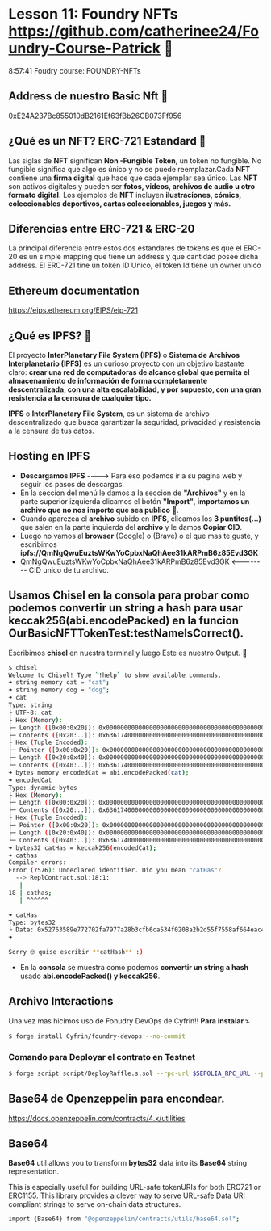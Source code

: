 # Lesson 11: Foundry NFTs https://github.com/catherinee24/Foundry-Course-Patrick 🤩
8:57:41
Foudry course: FOUNDRY-NFTs

## Address de nuestro Basic Nft 🫡
0xE24A237Bc855010dB2161Ef63fBb26CB073Ff956

## ¿Qué es un NFT? ERC-721 Estandard 🤔

Las siglas de **NFT** significan **Non -Fungible Token**, un token no fungible. No fungible significa que algo es único y no se puede reemplazar.Cada **NFT** contiene una **firma digital** que hace que cada ejemplar sea único. Las **NFT** son activos digitales y pueden ser **fotos, videos, archivos de audio u otro formato digital.** Los ejemplos de **NFT** incluyen **ilustraciones, cómics, coleccionables deportivos, cartas coleccionables, juegos y más.**

## Diferencias entre ERC-721 & ERC-20

La principal diferencia entre estos dos estandares de tokens es que el ERC-20 es un simple mapping que tiene un address y que cantidad posee dicha address. El ERC-721 tine un token ID Unico, el token Id tiene un owner unico

## Ethereum documentation

https://eips.ethereum.org/EIPS/eip-721

## ¿Qué es IPFS? 🤔

El proyecto **InterPlanetary File System (IPFS)** o **Sistema de Archivos Interplanetario (IPFS)** es un curioso proyecto con un objetivo bastante claro: **crear una red de computadoras de alcance global que permita el almacenamiento de información de forma completamente descentralizada, con una alta escalabilidad, y por supuesto, con una gran resistencia a la censura de cualquier tipo.**

**IPFS** o **InterPlanetary File System**, es un sistema de archivo descentralizado que busca garantizar la seguridad, privacidad y resistencia a la censura de tus datos.

## Hosting en IPFS

- **Descargamos IPFS** ----> Para eso podemos ir a su pagina web y seguir los pasos de descargas.
- En la seccion del menú le damos a la seccion de **"Archivos"** y en la parte superior izquierda clicamos el botón **"Import"**, **importamos un archivo que no nos importe que sea publico** 🫡.
- Cuando aparezca el **archivo** subido en **IPFS**, clicamos los **3 puntitos(...)** que salen en la parte inquierda del **archivo** y le damos **Copiar CID**.
- Luego no vamos al **browser** (Google) o (Brave) o el que mas te guste, y escribimos **ipfs://QmNgQwuEuztsWKwYoCpbxNaQhAee31kARPmB6z85Evd3GK**
- QmNgQwuEuztsWKwYoCpbxNaQhAee31kARPmB6z85Evd3GK <-------- CID unico de tu archivo.

## Usamos Chisel en la consola para probar como podemos convertir un string a hash para usar keccak256(abi.encodePacked) en la funcion OurBasicNFTTokenTest:testNameIsCorrect().

Escribimos **chisel** en nuestra terminal y luego Este es nuestro Output. 🤌

```bash
$ chisel
Welcome to Chisel! Type `!help` to show available commands.
➜ string memory cat = "cat";
➜ string memory dog = "dog";
➜ cat
Type: string
├ UTF-8: cat
├ Hex (Memory):
├─ Length ([0x00:0x20]): 0x0000000000000000000000000000000000000000000000000000000000000003
├─ Contents ([0x20:..]): 0x6361740000000000000000000000000000000000000000000000000000000000
├ Hex (Tuple Encoded):
├─ Pointer ([0x00:0x20]): 0x0000000000000000000000000000000000000000000000000000000000000020
├─ Length ([0x20:0x40]): 0x0000000000000000000000000000000000000000000000000000000000000003
└─ Contents ([0x40:..]): 0x6361740000000000000000000000000000000000000000000000000000000000
➜ bytes memory encodedCat = abi.encodePacked(cat);
➜ encodedCat
Type: dynamic bytes
├ Hex (Memory):
├─ Length ([0x00:0x20]): 0x0000000000000000000000000000000000000000000000000000000000000003
├─ Contents ([0x20:..]): 0x6361740000000000000000000000000000000000000000000000000000000000
├ Hex (Tuple Encoded):
├─ Pointer ([0x00:0x20]): 0x0000000000000000000000000000000000000000000000000000000000000020
├─ Length ([0x20:0x40]): 0x0000000000000000000000000000000000000000000000000000000000000003
└─ Contents ([0x40:..]): 0x6361740000000000000000000000000000000000000000000000000000000000
➜ bytes32 catHas = keccak256(encodedCat);
➜ cathas
Compiler errors:
Error (7576): Undeclared identifier. Did you mean "catHas"?
  --> ReplContract.sol:18:1:
   |
18 | cathas;
   | ^^^^^^

➜ catHas
Type: bytes32
└ Data: 0x52763589e772702fa7977a28b3cfb6ca534f0208a2b2d55f7558af664eac478a
➜
```

```bash
Sorry 🙄 quise escribir **catHash** :)
```

- En la **consola** se muestra como podemos **convertir un string a hash** usado **abi.encodePacked() y keccak256**.

## Archivo Interactions
Una vez mas hicimos uso de Fonudry DevOps de Cyfrin!!
**Para instalar ⤵️**
```bash
$ forge install Cyfrin/foundry-devops --no-commit
```
### Comando para Deployar el contrato en Testnet 
```bash
$ forge script script/DeployRaffle.s.sol --rpc-url $SEPOLIA_RPC_URL --private-key $PRIVATE_KEY --broadcast --verify --etherscan-api-key $ETHERSCAN_API_KEY
```
## Base64 de Openzeppelin para encondear.
https://docs.openzeppelin.com/contracts/4.x/utilities

## Base64
**Base64** util allows you to transform **bytes32** data into its **Base64** string representation.

This is especially useful for building URL-safe tokenURIs for both ERC721 or ERC1155. This library provides a clever way to serve URL-safe Data URI compliant strings to serve on-chain data structures.
```bash
import {Base64} from "@openzeppelin/contracts/utils/base64.sol";
```